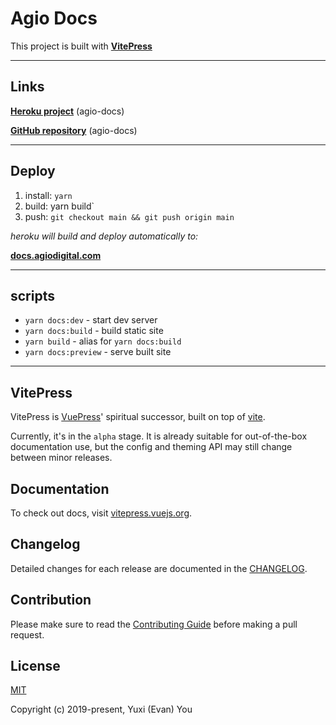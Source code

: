 # Agio Docs

This project is built with **[VitePress](https://vitepress.vuejs.org/)**

---

## Links

**[Heroku project](https://dashboard.heroku.com/apps/agio-docs)** (agio-docs)

**[GitHub repository](https://github.com/agio-digital/agio-docs)** (agio-docs)

---

## Deploy
1. install: `yarn`
2. build: yarn build`
3. push: `git checkout main && git push origin main`


_heroku will build and deploy automatically to:_

**[docs.agiodigital.com](https://docs.agiodigital.com)**

---

## scripts
- `yarn docs:dev` - start dev server
- `yarn docs:build` - build static site
- `yarn build` - alias for `yarn docs:build`
- `yarn docs:preview` - serve built site

---

## VitePress

VitePress is [VuePress](https://vuepress.vuejs.org)' spiritual successor, built on top of [vite](https://github.com/vitejs/vite).

Currently, it's in the `alpha` stage. It is already suitable for out-of-the-box documentation use, but the config and theming API may still change between minor releases.

## Documentation

To check out docs, visit [vitepress.vuejs.org](https://vitepress.vuejs.org).

## Changelog

Detailed changes for each release are documented in the [CHANGELOG](https://github.com/vuejs/vitepress/blob/main/CHANGELOG.md).

## Contribution

Please make sure to read the [Contributing Guide](https://github.com/vuejs/vitepress/blob/main/.github/contributing.md) before making a pull request.

## License

[MIT](https://github.com/vuejs/vitepress/blob/main/LICENSE)

Copyright (c) 2019-present, Yuxi (Evan) You